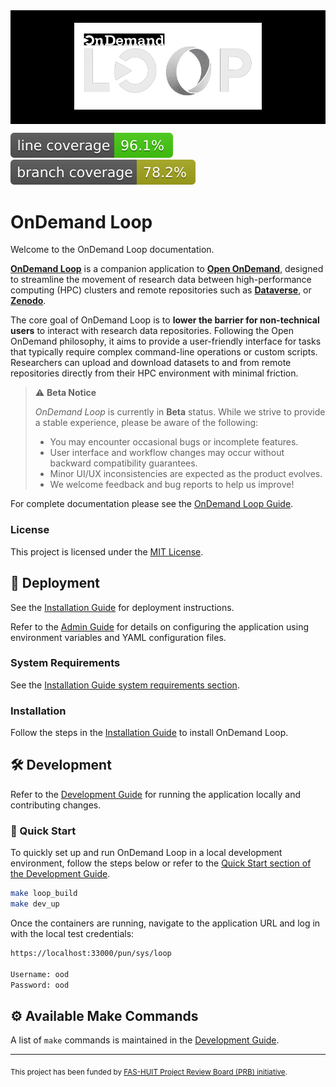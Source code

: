 <div style="width: 100%; background-color: black; padding: 20px 0; text-align: center;">
  <img src="docs/guide/content/assets/banner.png" alt="OnDemand Loop Logo" style="max-width: 300px;">
</div>

![Line coverage](docs/badges/coverage-line.svg)
![Branch coverage](docs/badges/coverage-branch.svg)

# OnDemand Loop
Welcome to the OnDemand Loop documentation.

[**OnDemand Loop**](https://github.com/IQSS/ondemand-loop) is a companion application to [**Open OnDemand**](https://openondemand.org), designed to streamline the movement of research data between high-performance computing (HPC) clusters and remote repositories such as [**Dataverse**](https://dataverse.org), or [**Zenodo**](https://zenodo.org).

The core goal of OnDemand Loop is to **lower the barrier for non-technical users** to interact with research data repositories. Following the Open OnDemand philosophy, it aims to provide a user-friendly interface for tasks that typically require complex command-line operations or custom scripts. Researchers can upload and download datasets to and from remote repositories directly from their HPC environment with minimal friction.

> ⚠️ **Beta Notice**
>
> *OnDemand Loop* is currently in **Beta** status. While we strive to provide a stable experience, please be aware of the following:
>
> - You may encounter occasional bugs or incomplete features.
> - User interface and workflow changes may occur without backward compatibility guarantees.
> - Minor UI/UX inconsistencies are expected as the product evolves.
> - We welcome feedback and bug reports to help us improve!

For complete documentation please see the [OnDemand Loop Guide](https://iqss.github.io/ondemand-loop/).

### License
This project is licensed under the [MIT License](LICENSE).

## 🚀 Deployment
See the [Installation Guide](https://iqss.github.io/ondemand-loop/installation/) for deployment instructions.

Refer to the [Admin Guide](https://iqss.github.io/ondemand-loop/admin/) for details on configuring the application using environment variables and YAML configuration files.

### System Requirements
See the [Installation Guide system requirements section](https://iqss.github.io/ondemand-loop/installation/#system-requirements).

### Installation
Follow the steps in the [Installation Guide](https://iqss.github.io/ondemand-loop/installation/#building-the-application) to install OnDemand Loop.

## 🛠️ Development
Refer to the [Development Guide](https://iqss.github.io/ondemand-loop/development_guide/) for running the application locally and contributing changes.

### 🚀 Quick Start
To quickly set up and run OnDemand Loop in a local development environment,
follow the steps below or refer to the [Quick Start section of the Development Guide](https://iqss.github.io/ondemand-loop/development_guide/#quick-start).

```sh
make loop_build
make dev_up
```

Once the containers are running, navigate to the application URL and log in with the local test credentials:

```sh
https://localhost:33000/pun/sys/loop

Username: ood
Password: ood
```


## ⚙️ Available Make Commands
A list of `make` commands is maintained in the [Development Guide](https://iqss.github.io/ondemand-loop/development_guide/local_environment/#make-commands).

---

<sub>This project has been funded by [FAS-HUIT Project Review Board (PRB) initiative](https://adminops.fas.harvard.edu/FAS-HUIT-PRB).</sub>